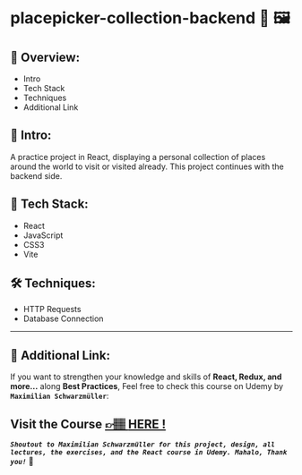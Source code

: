 # placepicker-collection-backend 🎨 🖼️

## 📣 Overview:

- Intro
- Tech Stack
- Techniques
- Additional Link

## 🔎 Intro:

A practice project in React, displaying a personal collection of places around the world to visit or visited already. This project continues with the backend side.

## 🧰 Tech Stack:

- React
- JavaScript
- CSS3
- Vite

## 🛠️ Techniques:

- HTTP Requests
- Database Connection

---

## 🔗 Additional Link:

If you want to strengthen your knowledge and skills of **React, Redux, and more...** along **Best Practices**, Feel free to check this course on Udemy by **`Maximilian Schwarzmüller`**:

## Visit the Course [&#128073;&#127997; **HERE !**](https://www.udemy.com/course/react-the-complete-guide-incl-redux/)

**_`Shoutout to Maximilian Schwarzmüller for this project, design, all lectures, the exercises, and the React course in Udemy. Mahalo, Thank you!`_** 🌺

